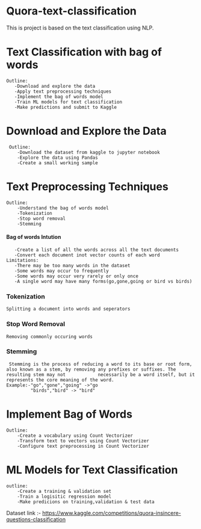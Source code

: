 # Quora-text-classification
This is project is based on the text classification using NLP.
# Text Classification with bag of words
    Outline:
       -Download and explore the data
       -Apply text preprocessing techniques
       -Implement the bag of words model
       -Train ML models for text classification
       -Make predictions and submit to Kaggle
       
# Download and Explore the Data
     Outline:
        -Download the dataset from kaggle to jupyter notebook
        -Explore the data using Pandas
        -Create a small working sample
        
# Text Preprocessing Techniques
    Outline:
        -Understand the bag of words model
        -Tokenization
        -Stop word removal
        -Stemming
#### Bag of words Intution
       -Create a list of all the words across all the text documents
       -Convert each document inot vector counts of each word
    Limitations:
       -There may be too many words in the dataset
       -Some words may occur to frequently
       -Some words may occur very rarely or only once
       -A single word may have many forms(go,gone,going or bird vs birds)
### Tokenization 
    Splitting a document into words and seperators

### Stop Word Removal
    Removing commonly occuring words

### Stemming
     Stemming is the process of reducing a word to its base or root form, also known as a stem, by removing any prefixes or suffixes. The resulting stem may not            necessarily be a word itself, but it represents the core meaning of the word.
    Example:-"go","gone","going" ->"go
             "birds","bird" -> "bird"
             
 # Implement Bag of Words
    Outline:
        -Create a vocabulary using Count Vectorizer
        -Transform text to vectors using Count Vectorizer
        -Configure text preprocessing in Count Vectorizer
 
 # ML Models for Text Classification

    outline:
        -Create a training & validation set
        -Train a logisitic regression model
        -Make predicions on training,validation & test data


Dataset link :- https://www.kaggle.com/competitions/quora-insincere-questions-classification
